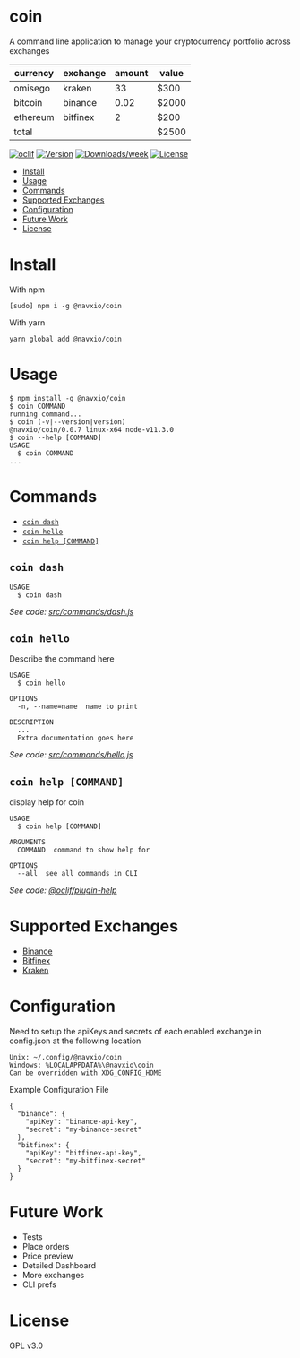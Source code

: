 coin
=======

A command line application to manage your cryptocurrency portfolio across exchanges

| currency | exchange | amount | value |
|----------|----------|--------|-------|
| omisego  | kraken   | 33     | $300  |
| bitcoin  | binance  | 0.02   | $2000 |
| ethereum | bitfinex | 2      | $200  |
| total    |          |        | $2500 |

[![oclif](https://img.shields.io/badge/cli-oclif-brightgreen.svg)](https://oclif.io)
[![Version](https://img.shields.io/npm/v/@navxio/coin.svg)](https://npmjs.org/package/@navxio/coin)
[![Downloads/week](https://img.shields.io/npm/dw/@navxio/coin.svg)](https://npmjs.org/package/@navxio/coin)
[![License](https://img.shields.io/npm/l/@navxio/coin.svg)](https://github.com/navdeepio/coin/blob/master/package.json)

<!-- toc -->
* [Install](#install)
* [Usage](#usage)
* [Commands](#commands)
* [Supported Exchanges](#supported-exchanges)
* [Configuration](#configuration)
* [Future Work](#future-work)
* [License](#license)
<!-- tocstop -->
# Install

With npm

```
[sudo] npm i -g @navxio/coin
```
With yarn
```
yarn global add @navxio/coin
```

# Usage
<!-- usage -->
```sh-session
$ npm install -g @navxio/coin
$ coin COMMAND
running command...
$ coin (-v|--version|version)
@navxio/coin/0.0.7 linux-x64 node-v11.3.0
$ coin --help [COMMAND]
USAGE
  $ coin COMMAND
...
```
<!-- usagestop -->
# Commands
<!-- commands -->
* [`coin dash`](#coin-dash)
* [`coin hello`](#coin-hello)
* [`coin help [COMMAND]`](#coin-help-command)

## `coin dash`

```
USAGE
  $ coin dash
```

_See code: [src/commands/dash.js](https://github.com/navdeepio/coin/blob/v0.0.7/src/commands/dash.js)_

## `coin hello`

Describe the command here

```
USAGE
  $ coin hello

OPTIONS
  -n, --name=name  name to print

DESCRIPTION
  ...
  Extra documentation goes here
```

_See code: [src/commands/hello.js](https://github.com/navdeepio/coin/blob/v0.0.7/src/commands/hello.js)_

## `coin help [COMMAND]`

display help for coin

```
USAGE
  $ coin help [COMMAND]

ARGUMENTS
  COMMAND  command to show help for

OPTIONS
  --all  see all commands in CLI
```

_See code: [@oclif/plugin-help](https://github.com/oclif/plugin-help/blob/v2.1.4/src/commands/help.ts)_
<!-- commandsstop -->

# Supported Exchanges
* [Binance](https://www.binance.com)
* [Bitfinex](https://www.bitfinex.com)
* [Kraken](https://www.kraken.com)


# Configuration

Need to setup the apiKeys and secrets of each enabled exchange in config.json at the following location

    Unix: ~/.config/@navxio/coin
    Windows: %LOCALAPPDATA%\@navxio\coin
    Can be overridden with XDG_CONFIG_HOME


Example Configuration File

```
{
  "binance": {
    "apiKey": "binance-api-key",
    "secret": "my-binance-secret"
  },
  "bitfinex": {
    "apiKey": "bitfinex-api-key",
    "secret": "my-bitfinex-secret"
  }
}
```

# Future Work
* Tests
* Place orders
* Price preview
* Detailed Dashboard
* More exchanges
* CLI prefs

# License
GPL v3.0
